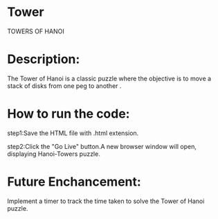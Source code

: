 # Tower

TOWERS OF HANOI

# Description:

The Tower of Hanoi is a classic puzzle where the objective is to move a stack of disks from one peg to another .

# How to run the code:

step1:Save the HTML file with .html extension.

step2:Click the "Go Live" button.A new browser window will open, displaying Hanoi-Towers puzzle.

# Future Enchancement:

Implement a timer to track the time taken to solve the Tower of Hanoi puzzle.
